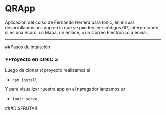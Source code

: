 # QRApp

Aplicación del curso de Fernando Herrera para Ionic, en el cual desarrollamos una app en la que se
pueden leer códigos QR, interpretando si es una Vcard, un Mapa, un enlace, o un Correo Electronico a enviar.

***
##Pasos de intalación

### *Proyecto  en IONIC 3
Luego de clonar el proyecto realizamos el 

* `npm install`

Y para visualizar nuestra app en el navegador lanzamos un 
* `ionic serve`

###DISFRUTA!!


